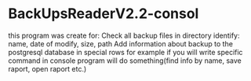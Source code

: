 # BackUpsReaderV2.2-consol
 
this program was create for:
Check all backup files in directory
identify: name, date of modify, size, path
Add information about backup to the postgresql database in special rows
for example if you will write specific command in console program will do something(find info by name, save raport, open raport etc.)
